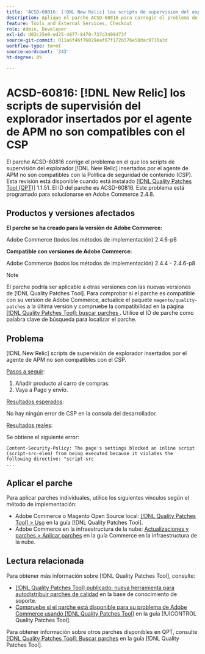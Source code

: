 ```yaml
---
title: 'ACSD-60816: [!DNL New Relic] los scripts de supervisión del explorador insertados por el agente de APM no son compatibles con el CSP'
description: Aplique el parche ACSD-60816 para corregir el problema de Adobe Commerce en el que los  [!DNL New Relic] scripts de supervisión del explorador insertados por el agente de APM no son compatibles con la Política de seguridad de contenido (CSP), lo que impide su ejecución.
feature: Tools and External Services, Checkout
role: Admin, Developer
exl-id: d03c25e0-ed25-4877-8470-737d3499473f
source-git-commit: 011a6f46f76029eaf67f172b576e58dac9710a3d
workflow-type: tm+mt
source-wordcount: '343'
ht-degree: 0%

---
```


# ACSD-60816: [!DNL New Relic] los scripts de supervisión del explorador insertados por el agente de APM no son compatibles con el CSP

El parche ACSD-60816 corrige el problema en el que los scripts de supervisión del explorador [!DNL New Relic] insertados por el agente de APM no son compatibles con la Política de seguridad de contenido (CSP). Esta revisión está disponible cuando está instalado [[!DNL Quality Patches Tool (QPT)]](https://experienceleague.adobe.com/es/docs/commerce-operations/tools/quality-patches-tool/quality-patches-tool-to-self-serve-quality-patches) 1.1.51. El ID del parche es ACSD-60816. Este problema está programado para solucionarse en Adobe Commerce 2.4.8.

## Productos y versiones afectados

**El parche se ha creado para la versión de Adobe Commerce:**

Adobe Commerce (todos los métodos de implementación) 2.4.6-p6

**Compatible con versiones de Adobe Commerce:**

Adobe Commerce (todos los métodos de implementación) 2.4.4 - 2.4.6-p8

>[!NOTE]
>
>El parche podría ser aplicable a otras versiones con las nuevas versiones de [!DNL Quality Patches Tool]. Para comprobar si el parche es compatible con su versión de Adobe Commerce, actualice el paquete `magento/quality-patches` a la última versión y compruebe la compatibilidad en la página [[!DNL Quality Patches Tool]: buscar parches ](https://experienceleague.adobe.com/tools/commerce-quality-patches/index.html?lang=es). Utilice el ID de parche como palabra clave de búsqueda para localizar el parche.

## Problema

[!DNL New Relic] scripts de supervisión de explorador insertados por el agente de APM no son compatibles con el CSP.

<u>Pasos a seguir</u>:

1. Añadir producto al carro de compras.
1. Vaya a Pago y envío.

<u>Resultados esperados</u>:

No hay ningún error de CSP en la consola del desarrollador.

<u>Resultados reales</u>:

Se obtiene el siguiente error:

```
Content-Security-Policy: The page's settings blocked an inline script (script-src-elem) from being executed because it violates the following directive: "script-src 
...
```

## Aplicar el parche

Para aplicar parches individuales, utilice los siguientes vínculos según el método de implementación:

* Adobe Commerce o Magento Open Source local: [[!DNL Quality Patches Tool] > Uso](/help/tools/quality-patches-tool/usage.md) en la guía [!DNL Quality Patches Tool].
* Adobe Commerce en la infraestructura de la nube: [Actualizaciones y parches > Aplicar parches](https://experienceleague.adobe.com/docs/commerce-cloud-service/user-guide/develop/upgrade/apply-patches.html?lang=es) en la guía Commerce en la infraestructura de la nube.

## Lectura relacionada

Para obtener más información sobre [!DNL Quality Patches Tool], consulte:

* [[!DNL Quality Patches Tool] publicado: nueva herramienta para autodistribuir parches de calidad](https://experienceleague.adobe.com/es/docs/commerce-operations/tools/quality-patches-tool/quality-patches-tool-to-self-serve-quality-patches) en la base de conocimiento de soporte.
* [Compruebe si el parche está disponible para su problema de Adobe Commerce usando [!DNL Quality Patches Tool]](/help/tools/quality-patches-tool/patches-available-in-qpt/check-patch-for-magento-issue-with-magento-quality-patches.md) en la guía [!UICONTROL Quality Patches Tool].


Para obtener información sobre otros parches disponibles en QPT, consulte [[!DNL Quality Patches Tool]: Buscar parches](https://experienceleague.adobe.com/tools/commerce-quality-patches/index.html?lang=es) en la guía [!DNL Quality Patches Tool].
